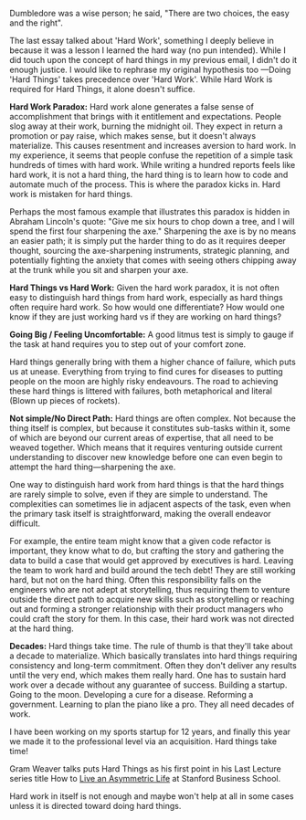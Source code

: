 Dumbledore was a wise person; he said, "There are two choices, the easy and the right".

The last essay talked about 'Hard Work', something I deeply believe in because it was a lesson I learned the hard way (no pun intended). While I did touch upon the concept of hard things in my previous email, I didn't do it enough justice. I would like to rephrase my original hypothesis too —Doing 'Hard Things' takes precedence over 'Hard Work'. While Hard Work is required for Hard Things, it alone doesn't suffice.


**Hard Work Paradox:** Hard work alone generates a false sense of accomplishment that brings with it entitlement and expectations. People slog away at their work, burning the midnight oil. They expect in return a promotion or pay raise, which makes sense, but it doesn't always materialize. This causes resentment and increases aversion to hard work. In my experience, it seems that people confuse the repetition of a simple task hundreds of times with hard work. While writing a hundred reports feels like hard work, it is not a hard thing, the hard thing is to learn how to code and automate much of the process. This is where the paradox kicks in. Hard work is mistaken for hard things.

Perhaps the most famous example that illustrates this paradox is hidden in Abraham Lincoln's quote: "Give me six hours to chop down a tree, and I will spend the first four sharpening the axe." Sharpening the axe is by no means an easier path; it is simply put the harder thing to do as it requires deeper thought, sourcing the axe-sharpening instruments, strategic planning, and potentially fighting the anxiety that comes with seeing others chipping away at the trunk while you sit and sharpen your axe.

**Hard Things vs Hard Work:** Given the hard work paradox, it is not often easy to distinguish hard things from hard work, especially as hard things often require hard work. So how would one differentiate? How would one know if they are just working hard vs if they are working on hard things?


**Going Big / Feeling Uncomfortable:** A good litmus test is simply to gauge if the task at hand requires you to step out of your comfort zone.

Hard things generally bring with them a higher chance of failure, which puts us at unease. Everything from trying to find cures for diseases to putting people on the moon are highly risky endeavours. The road to achieving these hard things is littered with failures, both metaphorical and literal (Blown up pieces of rockets).


**Not simple/No Direct Path:** Hard things are often complex. Not because the thing itself is complex, but because it constitutes sub-tasks within it, some of which are beyond our current areas of expertise, that all need to be weaved together. Which means that it requires venturing outside current understanding to discover new knowledge before one can even begin to attempt the hard thing—sharpening the axe.

One way to distinguish hard work from hard things is that the hard things are rarely simple to solve, even if they are simple to understand. The complexities can sometimes lie in adjacent aspects of the task, even when the primary task itself is straightforward, making the overall endeavor difficult.

For example, the entire team might know that a given code refactor is important, they know what to do, but crafting the story and gathering the data to build a case that would get approved by executives is hard. Leaving the team to work hard and build around the tech debt! They are still working hard, but not on the hard thing. Often this responsibility falls on the engineers who are not adept at storytelling, thus requiring them to venture outside the direct path to acquire new skills such as storytelling or reaching out and forming a stronger relationship with their product managers who could craft the story for them. In this case, their hard work was not directed at the hard thing.

**Decades:** Hard things take time. The rule of thumb is that they'll take about a decade to materialize. Which basically translates into hard things requiring consistency and long-term commitment. Often they don't deliver any results until the very end, which makes them really hard. One has to sustain hard work over a decade without any guarantee of success. Building a startup. Going to the moon. Developing a cure for a disease. Reforming a government. Learning to plan the piano like a pro. They all need decades of work.

I have been working on my sports startup for 12 years, and finally this year we made it to the professional level via an acquisition. Hard things take time!

Gram Weaver talks puts Hard Things as his first point in his Last Lecture series title How to [Live an Asymmetric Life](https://www.youtube.com/watch?v=dZxbVGhpEkI) at Stanford Business School.

Hard work in itself is not enough and maybe won't help at all in some cases unless it is directed toward doing hard things.